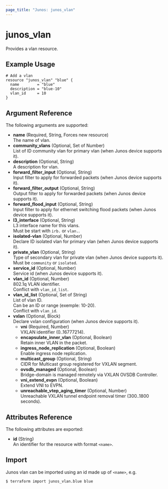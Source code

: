 ```yaml
---
page_title: "Junos: junos_vlan"
---
```


# junos_vlan

Provides a vlan resource.

## Example Usage

```hcl
# Add a vlan
resource "junos_vlan" "blue" {
  name        = "blue"
  description = "blue-10"
  vlan_id     = 10
}
```

## Argument Reference

The following arguments are supported:

- **name** (Required, String, Forces new resource)  
  The name of vlan.
- **community_vlans** (Optional, Set of Number)  
  List of ID community vlan for primary vlan (when Junos device supports it).
- **description** (Optional, String)  
  A description for vlan.
- **forward_filter_input** (Optional, String)  
  Input filter to apply for forwarded packets (when Junos device supports it).
- **forward_filter_output** (Optional, String)  
  Output filter to apply for forwarded packets (when Junos device supports it).
- **forward_flood_input** (Optional, String)  
  Input filter to apply for ethernet switching flood packets (when Junos device supports it).
- **l3_interface** (Optional, String)  
  L3 interface name for this vlans.  
  Must be start with `irb.` or `vlan.`.
- **isolated-vlan** (Optional, Number)  
  Declare ID isolated vlan for primary vlan (when Junos device supports it).
- **private_vlan** (Optional, String)  
  Type of secondary vlan for private vlan (when Junos device supports it).  
  Must be `community` or `isolated`.
- **service_id** (Optional, Number)  
  Service id (when Junos device supports it).
- **vlan_id** (Optional, Number)  
  802.1q VLAN identifier.  
  Conflict with `vlan_id_list`.
- **vlan_id_list** (Optional, Set of String)  
  List of vlan ID.  
  Can be an ID or range (exemple: 10-20).  
  Conflict with `vlan_id`.
- **vxlan** (Optional, Block)  
  Declare vxlan configuration (when Junos device supports it).
  - **vni** (Required, Number)  
    VXLAN identifier (0..16777214).
  - **encapsulate_inner_vlan** (Optional, Boolean)  
    Retain inner VLAN in the packet.
  - **ingress_node_replication** (Optional, Boolean)  
    Enable ingress node replication.
  - **multicast_group** (Optional, String)  
    CIDR for Multicast group registered for VXLAN segment.
  - **ovsdb_managed** (Optional, Boolean)  
    Bridge-domain is managed remotely via VXLAN OVSDB Controller.
  - **vni_extend_evpn** (Optional, Boolean)  
    Extend VNI to EVPN.
  - **unreachable_vtep_aging_timer** (Optional, Number)  
    Unreachable VXLAN tunnel endpoint removal timer (300..1800 seconds).

## Attributes Reference

The following attributes are exported:

- **id** (String)  
  An identifier for the resource with format `<name>`.

## Import

Junos vlan can be imported using an id made up of `<name>`, e.g.

```shell
$ terraform import junos_vlan.blue blue
```
